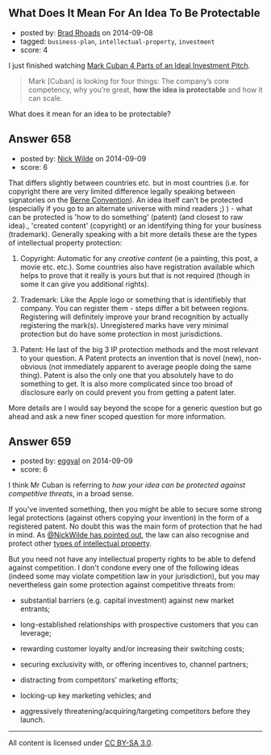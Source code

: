 ## What Does It Mean For An Idea To Be Protectable

- posted by: [Brad Rhoads](https://stackexchange.com/users/42121/brad-rhoads) on 2014-09-08
- tagged: `business-plan`, `intellectual-property`, `investment`
- score: 4

I just finished watching [Mark Cuban 4 Parts of an Ideal Investment Pitch][1].

[1]:http://techcrunch.com/2014/09/08/mark-cuban-explains-the-four-parts-of-an-ideal-investment-pitch/

> Mark [Cuban] is looking for four things: The company’s core competency, why
> you’re great, **how the idea is protectable** and how it can scale.

What does it mean for an idea to be protectable?


## Answer 658

- posted by: [Nick Wilde](https://stackexchange.com/users/454046/nick-wilde) on 2014-09-09
- score: 6

<p>That differs slightly between countries etc. but in most countries (i.e. for copyright there are very limited difference legally speaking between signatories on the <a href="http://en.wikipedia.org/wiki/Berne_Convention">Berne Convention</a>). An idea itself can't be protected (especially if you go to an alternate universe with mind readers ;) ) - what can be protected is 'how to do something' (patent) (and closest to raw idea)., 'created content' (copyright) or an identifying thing for your business (trademark). Generally speaking with a bit more details these are the types of intellectual property protection:</p>

<ol>
<li><p>Copyright: Automatic for any <em>creative content</em> (ie a painting, this post, a movie etc. etc.). Some countries also have registration available which helps to prove that it really is yours but that is not required (though in some it can give you additional rights). </p></li>
<li><p>Trademark: Like the Apple logo or something that is identifiebly that company. You can register them - steps differ a bit between regions. Registering will definitely improve your brand recognition by actually registering the mark(s). Unregistered marks have very minimal protection but do have some protection in most jurisdictions.</p></li>
<li><p>Patent: He last of the big 3 IP protection methods and the most relevant to your question. A Patent protects an invention that is novel (new), non-obvious (not immediately apparent to average people doing the same thing). Patent is also the only one that you absolutely have to do something to get. It is also more complicated since too broad of disclosure early on could prevent you from getting a patent later. </p></li>
</ol>

<p>More details are I would say beyond the scope for a generic question but go ahead and ask a new finer scoped question for more information.</p>



## Answer 659

- posted by: [eggyal](https://stackexchange.com/users/310184/eggyal) on 2014-09-09
- score: 6

I think Mr Cuban is referring to *how your idea can be protected against competitive threats*, in a broad sense.

If you've invented something, then you might be able to secure some strong legal protections (against others copying your invention) in the form of a registered patent.  No doubt this was the main form of protection that he had in mind.  As [@NickWilde has pointed out](https://startups.stackexchange.com/a/658), the law can also recognise and protect other [types of intellectual property](http://www.wipo.int/about-ip/en/index.html#ip).

But you need not have any intellectual property rights to be able to defend against competition.  I don't condone every one of the following ideas (indeed some may violate competition law in your jurisdiction), but you may nevertheless gain some protection against competitive threats from:

* substantial barriers (e.g. capital investment) against new market entrants;

* long-established relationships with prospective customers that you can leverage;

* rewarding customer loyalty and/or increasing their switching costs;

* securing exclusivity with, or offering incentives to, channel partners;

* distracting from competitors' marketing efforts;

* locking-up key marketing vehicles; and

* aggressively threatening/acquiring/targeting competitors before they launch.



---

All content is licensed under [CC BY-SA 3.0](https://creativecommons.org/licenses/by-sa/3.0/).
